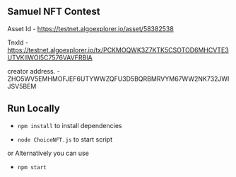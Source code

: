 ## Samuel NFT Contest

Asset Id - https://testnet.algoexplorer.io/asset/58382538

TnxId - https://testnet.algoexplorer.io/tx/PCKMOQWK3Z7KTK5CSOTOD6MHCVTE3UTVKIIWOI5C7576VAVFRBIA

creator address. - ZHO5WV5EMHMOFJEF6UTYWWZQFU3D5BQRBMRVYM67WW2NK732JWIJSV5BEM

## Run Locally

- `npm install` to install dependencies

- `node ChoiceNFT.js` to start script

or Alternatively you can use

- `npm start`
